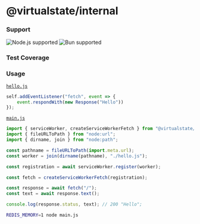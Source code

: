 # @virtualstate/internal 

[//]: # (badges)

### Support

 ![Node.js supported](https://img.shields.io/badge/node-%3E%3D18.7.0-blue) ![Bun supported](https://img.shields.io/badge/bun-%3E%3D1.0.2-blue) 

### Test Coverage



[//]: # (badges)

### Usage

[`hello.js`](src/tests/worker/service-worker/readme/hello.js)
```javascript
self.addEventListener("fetch", event => {
    event.respondWith(new Response("Hello"))
});
```

[`main.js`](src/tests/worker/service-worker/readme/main.js)
```javascript
import { serviceWorker, createServiceWorkerFetch } from "@virtualstate/internal";
import { fileURLToPath } from "node:url";
import { dirname, join } from "node:path";

const pathname = fileURLToPath(import.meta.url);
const worker = join(dirname(pathname), "./hello.js");

const registration = await serviceWorker.register(worker);

const fetch = createServiceWorkerFetch(registration);

const response = await fetch("/");
const text = await response.text();

console.log(response.status, text); // 200 "Hello";
```

```bash
REDIS_MEMORY=1 node main.js
```